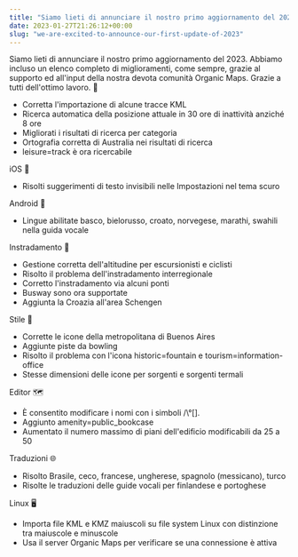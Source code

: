 ```yaml
---
title: "Siamo lieti di annunciare il nostro primo aggiornamento del 2023"
date: 2023-01-27T21:26:12+00:00
slug: "we-are-excited-to-announce-our-first-update-of-2023"
---
```


Siamo lieti di annunciare il nostro primo aggiornamento del 2023. Abbiamo incluso un elenco completo di miglioramenti, come sempre, grazie al supporto ed all'input della nostra devota comunità Organic Maps. Grazie a tutti dell'ottimo lavoro. 🙏

* Corretta l'importazione di alcune tracce KML
* Ricerca automatica della posizione attuale in 30 ore di inattività anziché 8 ore
* Migliorati i risultati di ricerca per categoria
* Ortografia corretta di Australia nei risultati di ricerca
* leisure=track è ora ricercabile

iOS 🍏
* Risolti suggerimenti di testo invisibili nelle Impostazioni nel tema scuro

Android 🤖
* Lingue abilitate basco, bielorusso, croato, norvegese, marathi, swahili nella guida vocale

Instradamento 🚗
* Gestione corretta dell'altitudine per escursionisti e ciclisti
* Risolto il problema dell'instradamento interregionale
* Corretto l'instradamento via alcuni ponti
* Busway sono ora supportate
* Aggiunta la Croazia all'area Schengen

Stile 🎨
* Corrette le icone della metropolitana di Buenos Aires
* Aggiunte piste da bowling
* Risolto il problema con l'icona historic=fountain e tourism=information-office
* Stesse dimensioni delle icone per sorgenti e sorgenti termali

Editor 🗺️
* È consentito modificare i nomi con i simboli /\\°\[\].
* Aggiunto amenity=public\_bookcase
* Aumentato il numero massimo di piani dell'edificio modificabili da 25 a 50

Traduzioni 🌐
* Risolto Brasile, ceco, francese, ungherese, spagnolo (messicano), turco
* Risolte le traduzioni delle guide vocali per finlandese e portoghese

Linux 🖥️
* Importa file KML e KMZ maiuscoli su file system Linux con distinzione tra maiuscole e minuscole
* Usa il server Organic Maps per verificare se una connessione è attiva
